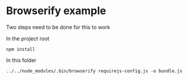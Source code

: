 # Browserify example

Two steps need to be done for this to work

In the project root

    npm install

In this folder

    ../../node_modules/.bin/browserify requirejs-config.js -o bundle.js
